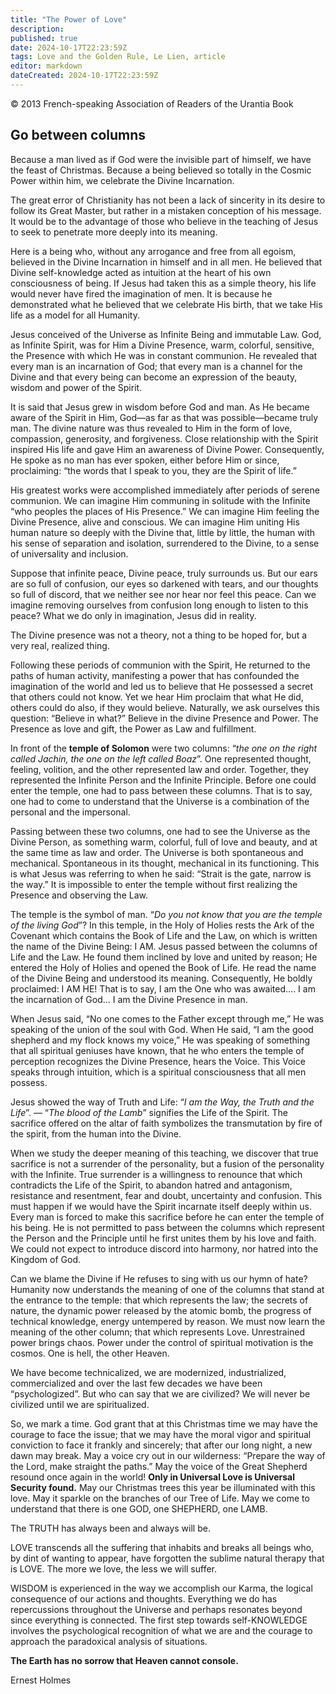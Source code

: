 ```yaml
---
title: "The Power of Love"
description: 
published: true
date: 2024-10-17T22:23:59Z
tags: Love and the Golden Rule, Le Lien, article
editor: markdown
dateCreated: 2024-10-17T22:23:59Z
---
```


<p class="v-card v-sheet theme--light grey lighten-3 px-2">© 2013 French-speaking Association of Readers of the Urantia Book</p>


## Go between columns

Because a man lived as if God were the invisible part of himself, we have the feast of Christmas. Because a being believed so totally in the Cosmic Power within him, we celebrate the Divine Incarnation.

The great error of Christianity has not been a lack of sincerity in its desire to follow its Great Master, but rather in a mistaken conception of his message. It would be to the advantage of those who believe in the teaching of Jesus to seek to penetrate more deeply into its meaning.

Here is a being who, without any arrogance and free from all egoism, believed in the Divine Incarnation in himself and in all men. He believed that Divine self-knowledge acted as intuition at the heart of his own consciousness of being. If Jesus had taken this as a simple theory, his life would never have fired the imagination of men. It is because he demonstrated what he believed that we celebrate His birth, that we take His life as a model for all Humanity.

Jesus conceived of the Universe as Infinite Being and immutable Law. God, as Infinite Spirit, was for Him a Divine Presence, warm, colorful, sensitive, the Presence with which He was in constant communion. He revealed that every man is an incarnation of God; that every man is a channel for the Divine and that every being can become an expression of the beauty, wisdom and power of the Spirit.

It is said that Jesus grew in wisdom before God and man. As He became aware of the Spirit in Him, God—as far as that was possible—became truly man. The divine nature was thus revealed to Him in the form of love, compassion, generosity, and forgiveness. Close relationship with the Spirit inspired His life and gave Him an awareness of Divine Power. Consequently, He spoke as no man has ever spoken, either before Him or since, proclaiming: “the words that I speak to you, they are the Spirit of life.”

His greatest works were accomplished immediately after periods of serene communion. We can imagine Him communing in solitude with the Infinite “who peoples the places of His Presence.” We can imagine Him feeling the Divine Presence, alive and conscious. We can imagine Him uniting His human nature so deeply with the Divine that, little by little, the human with his sense of separation and isolation, surrendered to the Divine, to a sense of universality and inclusion.

Suppose that infinite peace, Divine peace, truly surrounds us. But our ears are so full of confusion, our eyes so darkened with tears, and our thoughts so full of discord, that we neither see nor hear nor feel this peace. Can we imagine removing ourselves from confusion long enough to listen to this peace? What we do only in imagination, Jesus did in reality.

The Divine presence was not a theory, not a thing to be hoped for, but a very real, realized thing.

Following these periods of communion with the Spirit, He returned to the paths of human activity, manifesting a power that has confounded the imagination of the world and led us to believe that He possessed a secret that others could not know. Yet we hear Him proclaim that what He did, others could do also, if they would believe. Naturally, we ask ourselves this question: “Believe in what?” Believe in the divine Presence and Power. The Presence as love and gift, the Power as Law and fulfillment.

In front of the **temple of Solomon** were two columns: “_the one on the right called Jachin, the one on the left called Boaz_”. One represented thought, feeling, volition, and the other represented law and order. Together, they represented the Infinite Person and the Infinite Principle. Before one could enter the temple, one had to pass between these columns. That is to say, one had to come to understand that the Universe is a combination of the personal and the impersonal.

Passing between these two columns, one had to see the Universe as the Divine Person, as something warm, colorful, full of love and beauty, and at the same time as law and order. The Universe is both spontaneous and mechanical. Spontaneous in its thought, mechanical in its functioning. This is what Jesus was referring to when he said: “Strait is the gate, narrow is the way.” It is impossible to enter the temple without first realizing the Presence and observing the Law.

The temple is the symbol of man. “_Do you not know that you are the temple of the living God_”? In this temple, in the Holy of Holies rests the Ark of the Covenant which contains the Book of Life and the Law, on which is written the name of the Divine Being: I AM. Jesus passed between the columns of Life and the Law. He found them inclined by love and united by reason; He entered the Holy of Holies and opened the Book of Life. He read the name of the Divine Being and understood its meaning. Consequently, He boldly proclaimed: I AM HE! That is to say, I am the One who was awaited.... I am the incarnation of God... I am the Divine Presence in man.

When Jesus said, “No one comes to the Father except through me,” He was speaking of the union of the soul with God. When He said, “I am the good shepherd and my flock knows my voice,” He was speaking of something that all spiritual geniuses have known, that he who enters the temple of perception recognizes the Divine Presence, hears the Voice. This Voice speaks through intuition, which is a spiritual consciousness that all men possess.

Jesus showed the way of Truth and Life: “_I am the Way, the Truth and the Life_”. — “_The blood of the Lamb_” signifies the Life of the Spirit. The sacrifice offered on the altar of faith symbolizes the transmutation by fire of the spirit, from the human into the Divine.

When we study the deeper meaning of this teaching, we discover that true sacrifice is not a surrender of the personality, but a fusion of the personality with the Infinite. True surrender is a willingness to renounce that which contradicts the Life of the Spirit, to abandon hatred and antagonism, resistance and resentment, fear and doubt, uncertainty and confusion. This must happen if we would have the Spirit incarnate itself deeply within us. Every man is forced to make this sacrifice before he can enter the temple of his being. He is not permitted to pass between the columns which represent the Person and the Principle until he first unites them by his love and faith. We could not expect to introduce discord into harmony, nor hatred into the Kingdom of God.

Can we blame the Divine if He refuses to sing with us our hymn of hate? Humanity now understands the meaning of one of the columns that stand at the entrance to the temple: that which represents the law; the secrets of nature, the dynamic power released by the atomic bomb, the progress of technical knowledge, energy untempered by reason. We must now learn the meaning of the other column; that which represents Love. Unrestrained power brings chaos. Power under the control of spiritual motivation is the cosmos. One is hell, the other Heaven.

We have become technicalized, we are modernized, industrialized, commercialized and over the last few decades we have been “psychologized”. But who can say that we are civilized? We will never be civilized until we are spiritualized.

So, we mark a time. God grant that at this Christmas time we may have the courage to face the issue; that we may have the moral vigor and spiritual conviction to face it frankly and sincerely; that after our long night, a new dawn may break. May a voice cry out in our wilderness: “Prepare the way of the Lord, make straight the paths.” May the voice of the Great Shepherd resound once again in the world! **Only in Universal Love is Universal Security found.** May our Christmas trees this year be illuminated with this love. May it sparkle on the branches of our Tree of Life. May we come to understand that there is one GOD, one SHEPHERD, one LAMB.

The TRUTH has always been and always will be.

LOVE transcends all the suffering that inhabits and breaks all beings who, by dint of wanting to appear, have forgotten the sublime natural therapy that is LOVE. The more we love, the less we will suffer.

WISDOM is experienced in the way we accomplish our Karma, the logical consequence of our actions and thoughts. Everything we do has repercussions throughout the Universe and perhaps resonates beyond since everything is connected. The first step towards self-KNOWLEDGE involves the psychological recognition of what we are and the courage to approach the paradoxical analysis of situations.

**The Earth has no sorrow that Heaven cannot console.**

Ernest Holmes

